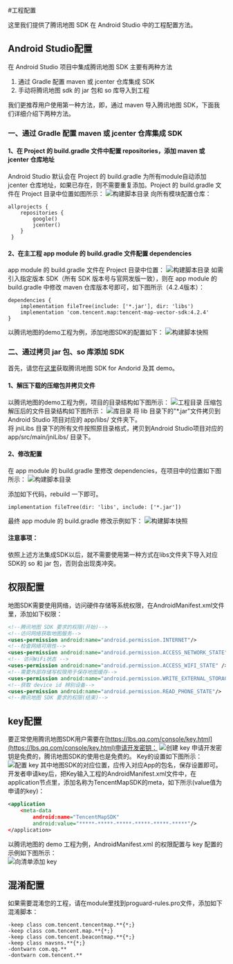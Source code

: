 <style>
    @import url(style/style.css);
</style>

#工程配置

这里我们提供了腾讯地图 SDK 在 Android Studio 中的工程配置方法。

## Android Studio配置
在 Android Studio 项目中集成腾讯地图 SDK 主要有两种方法

1. 通过 Gradle 配置 maven 或 jcenter 仓库集成 SDK
2. 手动将腾讯地图 sdk 的 jar 包和 so 库导入到工程

我们更推荐用户使用第一种方法，即，通过 maven 导入腾讯地图 SDK，下面我们详细介绍下两种方法。

### 一、通过 Gradle 配置 maven 或 jcenter 仓库集成 SDK
#### 1、在 Project 的 build.gradle 文件中配置 repositories，添加 maven 或 jcenter 仓库地址
Android Studio 默认会在 Project 的 build.gradle 为所有module自动添加 jcenter 仓库地址，如果已存在，则不需要重复添加。Project 的 build.gradle 文件在 Project 目录中位置如图所示：
![构建脚本目录](./images/config/project_build_gradle_structure.jpg)
向所有模块配置仓库：
```properties
allprojects {
    repositories {
        google()
        jcenter() 
    }
 }
```
#### 2、在主工程 app module 的 build.gradle 文件配置 dependencies
app module 的 build.gradle 文件在 Project 目录中位置：
![构建脚本目录](./images/config/module_build_gradle_structure.jpg)
如需引入指定版本 SDK（所有 SDK 版本号与官网发版一致），则在 app module 的 build.gradle 中修改 maven 仓库版本号即可，如下图所示（4.2.4版本）：
```properties
dependencies {
    implementation fileTree(include: ['*.jar'], dir: 'libs')
    implementation 'com.tencent.map:tencent-map-vector-sdk:4.2.4'
}
```
以腾讯地图的demo工程为例，添加地图SDK的配置如下：
![构建脚本快照](./images/config/module_build_gradle.jpg)

### 二、通过拷贝 jar 包、so 库添加 SDK
首先，请您在[这里](https://lbs.qq.com/android_v1/log.html)获取腾讯地图 SDK for Andorid 及其 demo。
#### 1、解压下载的压缩包并拷贝文件
以腾讯地图的demo工程为例，项目的目录结构如下图所示：
![工程目录](./images/config/project_structure.jpg)
压缩包解压后的文件目录结构如下图所示：
![库目录](./images/config/lib_structure.jpg)
将 lib 目录下的"*.jar"文件拷贝到 Android Studio 项目对应的 app/libs/ 文件夹下。  
将 jniLibs 目录下的所有文件按照原目录格式，拷贝到Android Studio项目对应的 app/src/main/jniLibs/ 目录下。  

#### 2、修改配置
在 app module 的 build.gradle 里修改 dependencies，在项目中的位置如下图所示：
![构建脚本目录](./images/config/module_build_gradle_structure.jpg)

添加如下代码，rebuild 一下即可。
```properties
implementation fileTree(dir: 'libs', include: ['*.jar'])
```
最终 app module 的 build.gradle 修改示例如下：
![构建脚本快照](./images/config/module_build_gradle.jpg)

#### 注意事项：
依照上述方法集成SDK以后，就不需要使用第一种方式在libs文件夹下导入对应SDK的 so 和 jar 包，否则会出现类冲突。

## 权限配置
地图SDK需要使用网络，访问硬件存储等系统权限，在AndroidManifest.xml文件里，添加如下权限：

```xml
<!--腾讯地图 SDK 要求的权限(开始)-->
<!--访问网络获取地图服务-->
<uses-permission android:name="android.permission.INTERNET"/>
<!--检查网络可用性-->
<uses-permission android:name="android.permission.ACCESS_NETWORK_STATE"/>
<!-- 访问WiFi状态 -->
<uses-permission android:name="android.permission.ACCESS_WIFI_STATE" />
<!--需要外部存储写权限用于保存地图缓存-->
<uses-permission android:name="android.permission.WRITE_EXTERNAL_STORAGE"/>
<!--获取 device id 辨别设备-->
<uses-permission android:name="android.permission.READ_PHONE_STATE"/>
<!--腾讯地图 SDK 要求的权限(结束)-->
```

## key配置 ##

要正常使用腾讯地图SDK用户需要在[https://lbs.qq.com/console/key.html](https://lbs.qq.com/console/key.html)申请开发密钥：
![创建 key](./images/config/create_key.jpg)
申请开发密钥是免费的，腾讯地图SDK的使用也是免费的。
Key的设置如下图所示：
![配置 key](./images/config/config_key.jpg)
其中地图SDK的对应位置，应传入对应App的包名，保存设置即可。
开发者申请key后，把Key输入工程的AndroidManifest.xml文件中，在application节点里，添加名称为TencentMapSDK的meta，如下所示(value值为申请的key)：

```xml
<application
	<meta-data
        android:name="TencentMapSDK"
        android:value="*****-*****-*****-*****-*****-*****"/>
</application>
```
以腾讯地图的 demo 工程为例，AndroidManifest.xml 的权限配置与 key 配置的示例如下图所示：  
![向清单添加 key](./images/config/write_key.jpg)

## 混淆配置 ##

如果需要混淆您的工程，请在module里找到proguard-rules.pro文件，添加如下混淆脚本：

```properties
-keep class com.tencent.tencentmap.**{*;}
-keep class com.tencent.map.**{*;}
-keep class com.tencent.beacontmap.**{*;}
-keep class navsns.**{*;}
-dontwarn com.qq.**
-dontwarn com.tencent.**
```